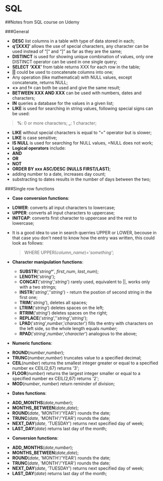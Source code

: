 # SQL

##Notes from SQL course on Udemy

###General

*	**DESC** list columns in a table with type of data stored in each;
*	**q’[XXX]’** allows the use of special characters, any character can be used instead of “[“ and “]” as far as they are the same;
*	**DISTINCT** is used for showing unique combination of values, only one DISTINCT operator can be used in one single query;
*	**SELECT ‘XXX’** from table returns XXX for each row in the table;
*	**||** could be used to concatenate columns into one;
*	Any operation (like mathematical) with NULL values, except concatenate, returns NULL;
*	**<>** and **!=** can both be used and give the same result;
*	**BETWEEN XXX AND XXX** can be used with numbers, dates and characters;
*	**IN** queries a database for the values in a given list;
*	**LIKE** is used for searching in string values, following special signs can be used:
>	**%**: 0 or more characters;
>	**_**: 1 character;
*	**LIKE** without special characters is equal to “=” operator but is slower;
*	**LIKE** is case sensitive;
*	**IS NULL** is used for searching for NULL values, =NULL does not work;
*	**Logical operators** include:
  *	**AND**
  *	**OR**
  *	**NOT**
*	**ORDER BY xxx ASC/DESC (NULLS FIRST/LAST)**;
*	adding number to a date, increases day count;
*	substracting to dates results in the number of days between the two;

###Single row functions
*	**Case conversion functions**:
  -	**LOWER**: converts all input characters to lowercase;
  -	**UPPER**: converts all input characters to uppercase;
  -	**INITCAP**: converts first character to uppercase and the rest to lowercase;
* It is a good idea to use in search querries UPPER or LOWER, becouse in that case you don't need to know how the entry was written, this could look as follows:
  > WHERE UPPER(*column_name*)=*'something'*;
* **Character manipulation functions**:
  - **SUBSTR**('*string**', *first_num*, *last_num*);
  - **LENGTH**('*string*');
  - **CONCAT**('*string*','*string*') rarely used, equivalent to ||, works only with a two strings;
  - **INSTR**('*string*',''*string*') - return the postion of second string in the first one;
  - **TRIM**('*string*'), deletes all spaces;
  - **LTRIM**('*string*') deletes spaces on the left;
  - **RTRIM**('*string*') deletes spaces on the right;
  - **REPLACE**('*string*',''*string*','*string*');
  - **LPAD**('*string*',*number*,'*character*') fills the entry with characters on the left side, so the whole length equals *number*;
  - **RPAD**('*string*',*number*,'*character*') analogous to the above;
  
*	**Numeric functions**:
  - **ROUND**(*number*,*number*);
  - **TRUNC**(*number*,*number*) truncates value to a specified decimal;
  - **CEIL**(*number*) returns the smallest integer greater or equal to a specified number ex CEIL(2,67) returns '3';
  - **FLOOR**(*number*) returns the largest integer smaller or equal to a specified number ex CEIL(2,67) returns '2';
  - **MOD**(*number*, *number*) return reminder of division;

*	**Dates functions**:
  - **ADD_MONTHS**(*date*,*number*);
  - **MONTHS_BETWEEN**(*date*,*date*);
  - **ROUND**(*date*, 'MONTH'/'YEAR') rounds the date;
  - **TRUNC**(*date*, 'MONTH'/'YEAR') rounds the date;
  - **NEXT_DAY**(*date*, 'TUESDAY') returns next specified day of week;
  - **LAST_DAY**(*date*) returns last day of the month;

*	**Conversion functions**:
  - **ADD_MONTHS**(*date*,*number*);
  - **MONTHS_BETWEEN**(*date*,*date*);
  - **ROUND**(*date*, 'MONTH'/'YEAR') rounds the date;
  - **TRUNC**(*date*, 'MONTH'/'YEAR') rounds the date;
  - **NEXT_DAY**(*date*, 'TUESDAY') returns next specified day of week;
  - **LAST_DAY**(*date*) returns last day of the month;

